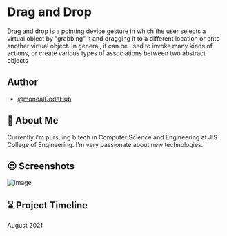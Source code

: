 
# Drag and Drop
Drag and drop is a pointing device gesture in which the user selects a virtual object by "grabbing" it and dragging it to a different location or onto another virtual object. In general, it can be used to invoke many kinds of actions, or create various types of associations between two abstract objects


## Author

- [@mondalCodeHub](https://www.github.com/mondalCodeHub)


## 🚀 About Me
Currently i'm pursuing b.tech in Computer Science and Engineering at JIS College of Engineering. I'm very passionate about new technologies.



## 😍 Screenshots
![image](https://user-images.githubusercontent.com/88100576/145927120-9d1abcb6-985e-4446-bc0d-4c0ae03c349c.png)


## ⌛ Project Timeline
August 2021
